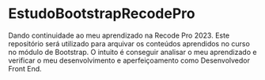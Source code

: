 # EstudoBootstrapRecodePro
Dando continuidade ao meu aprendizado na Recode Pro 2023. Este repositório será utilizado para arquivar os conteúdos aprendidos no curso no módulo de Bootstrap. O intuito é conseguir analisar o meu aprendizado e verificar o meu desenvolvimento e aperfeiçoamento como Desenvolvedor Front End.
